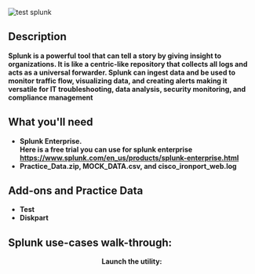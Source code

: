 
![test splunk](https://github.com/Lynnk1/images-in-readme/assets/89667260/1cfcf6dc-432c-46be-897d-e3dd20bf4b4c)
<h2>Description</h2>

<b>Splunk is a powerful tool that can tell a story by giving insight to organizations. It is like a centric-like repository that collects all logs and acts as a universal forwarder. Splunk can ingest data and be used to monitor traffic flow, visualizing data, and creating alerts making it versatile for IT troubleshooting, data analysis, security monitoring, and compliance management </b>
<br/>

<h2>What you'll need </h2>

- <b>Splunk Enterprise.
<br/>Here is a free trial you can use for splunk enterprise https://www.splunk.com/en_us/products/splunk-enterprise.html
- <b>Practice_Data.zip, MOCK_DATA.csv, and cisco_ironport_web.log<br/>
<h2>Add-ons and Practice Data</h2>

- <b>Test</b> 
- <b>Diskpart</b>



<h2>Splunk use-cases walk-through:</h2>

<p align="center">
Launch the utility: <br/>

</p>
